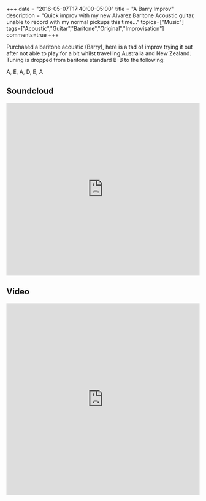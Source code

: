 +++
date = "2016-05-07T17:40:00-05:00"
title = "A Barry Improv"
description = "Quick improv with my new Alvarez Baritone Acoustic guitar, unable to record with my normal pickups this time..."
topics=["Music"]
tags=["Acoustic","Guitar","Baritone","Original","Improvisation"]
comments=true
+++

Purchased a baritone acoustic (Barry), here is a tad of improv trying it out after not able to play for a bit whilst travelling Australia and New Zealand. Tuning is dropped from baritone standard B-B to the following:

A, E, A, D, E, A

## Soundcloud
<iframe width="100%" height="450" scrolling="no" frameborder="no" src="https://w.soundcloud.com/player/?url=https%3A//api.soundcloud.com/tracks/290734795&amp;auto_play=false&amp;hide_related=false&amp;show_comments=true&amp;show_user=true&amp;show_reposts=false&amp;visual=true"></iframe>

## Video
<iframe width="100%" height="500" src="https://www.youtube.com/embed/FiUw3kd7MQk" frameborder="0" allowfullscreen></iframe>
